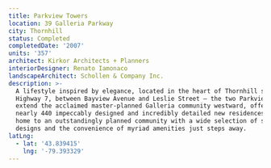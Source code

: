 ```yaml
---
title: Parkview Towers
location: 39 Galleria Parkway
city: Thornhill
status: Completed
completedDate: '2007'
units: '357'
architect: Kirkor Architects + Planners
interiorDesigner: Renato Iamonaco
landscapeArchitect: Schollen & Company Inc.
description: >-
  A lifestyle inspired by elegance, located in the heart of Thornhill south of
  Highway 7, between Bayview Avenue and Leslie Street – the two Parkview Towers
  extend the acclaimed master-planned Galleria community westward, offering
  nearly 440 impeccably designed and incredibly detailed new residences. Come
  home to an outstandingly planned community with a wide selection of suite
  designs and the convenience of myriad amenities just steps away.
latLng:
  - lat: '43.839415'
    lng: '-79.393329'
---
```


